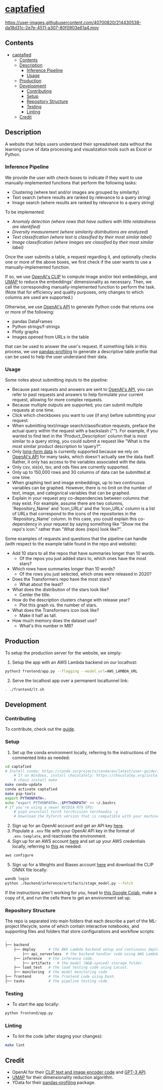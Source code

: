 # [captafied](https://captafied.loca.lt/)

<https://user-images.githubusercontent.com/40700820/214430538-da18d31c-2e7e-4511-a307-80f0903e61a4.mov>

## Contents

- [captafied](#captafied)
  - [Contents](#contents)
  - [Description](#description)
    - [Inference Pipeline](#inference-pipeline)
    - [Usage](#usage)
  - [Production](#production)
  - [Development](#development)
    - [Contributing](#contributing)
    - [Setup](#setup)
    - [Repository Structure](#repository-structure)
    - [Testing](#testing)
    - [Linting](#linting)
  - [Credit](#credit)

## Description

A website that helps users understand their spreadsheet data without the learning curve of data processing and visualization tools such as Excel or Python.

### Inference Pipeline

We provide the user with check-boxes to indicate if they want to use manually-implemented functions that perform the following tasks:

- Clustering (where text and/or images are grouped by similarity)
- Text search (where results are ranked by relevance to a query string)
- Image search (where results are ranked by relevance to a query string)

To be implemented:

- *Anomaly detection (where rows that have outliers with little relatedness are identified)*
- *Diversity measurement (where similarity distributions are analyzed)*
- *Text classification (where text is classified by their most similar label)*
- *Image classification (where images are classified by their most similar label)*
  
Once the user submits a table, a request regarding it, and optionally checks one or more of the above boxes, we first check if the user wants to use a manually-implemented function.

If so, we use [OpenAI's CLIP](#credit) to compute image and/or text embeddings, and [UMAP](#credit) to reduce the embeddings' dimensionality as necessary. Then, we call the corresponding manually-implemented function to perform the task. (Note that for efficiency and quality purposes, only changes to which columns are used are supported.)

Otherwise, we use [OpenAI's API](#credit) to generate Python code that returns one or more of the following:

- pandas DataFrames
- Python strings/f-strings
- Plotly graphs
- Images opened from URLs in the table

that can be used to answer the user's request. If something fails in this process, we use [pandas-profiling](#credit) to generate a descriptive table profile that can be used to help the user understand their data.

### Usage

Some notes about submitting inputs to the pipeline:

- Because past requests and answers are sent to [OpenAI's API](#credit), you can refer to past requests and answers to help formulate your current request, allowing for more complex requests.
- Because multiple outputs are supported, you can submit multiple requests at one time.
- Click which checkboxes you want to use (if any) before submitting your request.
- When submitting text/image search/classification requests, preface the actual query within the request with a backslash ("\"). For example, if you wanted to find text in the 'Product_Description' column that is most similar to a query string, you could submit a request like "What is the most similar product description to \query?".
- Only [long-form data](https://seaborn.pydata.org/tutorial/data_structure.html#long-form-vs-wide-form-data) is currently supported because we rely on [OpenAI's API](#credit) for many tasks, which doesn't actually see the data itself. Rather, it only has access to the variables associated with the data.
- Only csv, xls(x), tsv, and ods files are currently supported.
- Only up to 150,000 rows and 30 columns of data can be submitted at one time.
- When graphing text and image embeddings, up to two continuous variables can be graphed. However, there is no limit on the number of text, image, and categorical variables that can be graphed.
- Explain in your request any co-dependencies between columns that may exist. For example, assume there are two columns, 'Repository_Name' and 'Icon_URLs' and the 'Icon_URLs' column is a list of URLs that correspond to the icons of the repositories in the 'Repository_Name' column. In this case, you could explain this co-dependency in your request by saying something like "Show me the repo's icon." rather than "What does {repo} look like?".

Some examples of requests and questions that the pipeline can handle (with respect to the example table found in the repo and website):

- Add 10 stars to all the repos that have summaries longer than 10 words.
  - Of the repos you just added stars to, which ones have the most stars?
- Which rows have summaries longer than 10 words?
  - Of the rows you just selected, which ones were released in 2020?
- Does the Transformers repo have the most stars?
  - What about the least?
- What does the distribution of the stars look like?
  - Center the title.
- How do the description clusters change with release year?
  - Plot this graph vs. the number of stars.
- What does the Transformers icon look like?
  - Make it half as tall.
- How much memory does the dataset use?
  - What's this number in MB?

## Production

To setup the production server for the website, we simply:

1. Setup the app with an AWS Lambda backend on our localhost:

```bash
python3 frontend/app.py --flagging --model_url=AWS_LAMBDA_URL
```

2. Serve the localhost app over a permanent localtunnel link:

```bash
. ./frontend/lt.sh
```

## Development

### Contributing

To contribute, check out the [guide](./CONTRIBUTING.md).

### Setup

1. Set up the conda environment locally, referring to the instructions of the commented links as needed:

```bash
cd captafied
# Install conda: https://conda.io/projects/conda/en/latest/user-guide/install/index.html#regular-installation
    # If on Windows, install chocolately: https://chocolatey.org/install. Then, run:
    # choco install make
make conda-update 
conda activate captafied
make pip-tools
export PYTHONPATH=.
echo "export PYTHONPATH=.:$PYTHONPATH" >> ~/.bashrc
# If you're using a newer NVIDIA RTX GPU: 
    # pip3 uninstall torch torchvision torchaudio -y
    # Download the PyTorch version that is compatible with your machine: https://pytorch.org/get-started/locally/
```

2. Sign up for an OpenAI account and get an API key [here](https://beta.openai.com/account/api-keys).
3. Populate a `.env` file with your OpenAI API key in the format of `.env.template`, and reactivate the environment.
4. Sign up for an AWS account [here](https://us-west-2.console.aws.amazon.com/ecr/create-repository?region=us-west-2) and set up your AWS credentials locally, referring to [this](https://docs.aws.amazon.com/cli/latest/userguide/cli-configure-quickstart.html#cli-configure-quickstart-config) as needed:

```bash
aws configure
```

5. Sign up for a Weights and Biases account [here](https://wandb.ai/signup) and download the CLIP ONNX file locally:

```bash
wandb login
python ./backend/inference/artifacts/stage_model.py --fetch
```

If the instructions aren't working for you, head to [this Google Colab](https://colab.research.google.com/drive/1Z34DLHJm1i1e1tnknICujfZC6IaToU3k?usp=sharing), make a copy of it, and run the cells there to get an environment set up.

### Repository Structure

The repo is separated into main folders that each describe a part of the ML-project lifecycle, some of which contain interactive notebooks, and supporting files and folders that store configurations and workflow scripts:

```bash
.
├── backend   
    ├── deploy      # the AWS Lambda backend setup and continuous deployment code.
        ├── api_serverless  # the backend handler code using AWS Lambda.
    ├── inference   # the inference code.
        ├── artifacts   # the model (W&B-synced) storage folder.
    ├── load_test   # the load testing code using Locust.
    ├── monitoring  # the model monitoring code
├── frontend        # the frontend code using Dash.
├── tasks           # the pipeline testing code.
```

### Testing

- To start the app locally:

```bash
python frontend/app.py
```

### Linting

- To lint the code (after staging your changes):

```bash
make lint
```

## Credit

- OpenAI for their [CLIP text and image encoder code](https://huggingface.co/openai/clip-vit-base-patch16) and [GPT-3 API](https://openai.com/api/).
- [UMAP](https://umap-learn.readthedocs.io/en/latest/index.html) for their dimensionality reduction algorithm.
- YData for their [pandas-profiling](https://github.com/ydataai/pandas-profiling) package.
